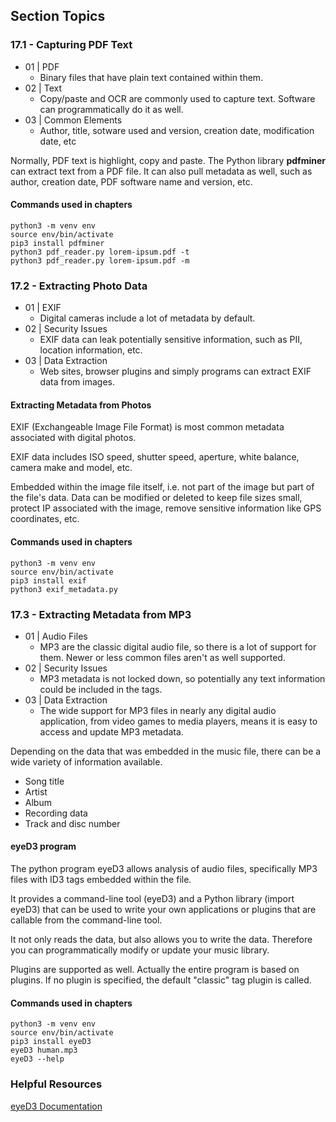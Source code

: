 ## Section Topics

### 17.1 - Capturing PDF Text

- 01 | PDF
    - Binary files that have plain text contained within them.
- 02 | Text
    - Copy/paste and OCR are commonly used to capture text.
      Software can programmatically do it as well.
- 03 | Common Elements
    - Author, title, sotware used and version, creation date,
      modification date, etc
    
Normally, PDF text is highlight, copy and paste.
The Python library __pdfminer__ can extract text from a PDF file.
It can also pull metadata as well, such as author, creation date,
PDF software name and version, etc.

#### Commands used in chapters
```
python3 -m venv env
source env/bin/activate
pip3 install pdfminer
python3 pdf_reader.py lorem-ipsum.pdf -t
python3 pdf_reader.py lorem-ipsum.pdf -m
```

### 17.2 - Extracting Photo Data

- 01 | EXIF
    - Digital cameras include a lot of metadata by default.
- 02 | Security Issues
    - EXIF data can leak potentially sensitive information,
      such as PII, location information, etc.
- 03 | Data Extraction
    - Web sites, browser plugins and simply programs can extract
      EXIF data from images.
      
#### Extracting Metadata from Photos
EXIF (Exchangeable Image File Format) is most common metadata
associated with digital photos.

EXIF data includes ISO speed, shutter speed, aperture, white
balance, camera make and model, etc.

Embedded within the image file itself, i.e. not part of the image
but part of the file's data. Data can be modified or deleted to keep
file sizes small, protect IP associated with the image, remove sensitive
information like GPS coordinates, etc.

#### Commands used in chapters
```
python3 -m venv env
source env/bin/activate
pip3 install exif
python3 exif_metadata.py
```
### 17.3 - Extracting Metadata from MP3

- 01 | Audio Files
    - MP3 are the classic digital audio file, so there is a lot of
      support for them. Newer or less common files aren't as well
      supported.
- 02 | Security Issues
    - MP3 metadata is not locked down, so potentially any text
      information could be included in the tags.
- 03 | Data Extraction
    - The wide support for MP3 files in nearly any digital audio
      application, from video games to media players, means it is
      easy to access and update MP3 metadata.

Depending on the data that was embedded in the music file, there
can be a wide variety of information available.
  *  Song title
  *  Artist
  *  Album
  *  Recording data
  *  Track and disc number

#### eyeD3 program
The python program eyeD3 allows analysis of audio files, specifically MP3
files with ID3 tags embedded within the file.

It provides a command-line tool (eyeD3) and a Python library (import eyeD3)
that can be used to write your own applications or plugins that are callable
from the command-line tool.

It not only reads the data, but also allows you to write the data. Therefore
you can programmatically modify or update your music library.

Plugins are supported as well. Actually the entire program is based on plugins.
If no plugin is specified, the default "classic" tag plugin is called.

#### Commands used in chapters
```
python3 -m venv env
source env/bin/activate
pip3 install eyeD3
eyeD3 human.mp3
eyeD3 --help
```

### Helpful Resources

[eyeD3 Documentation](https://eyed3.readthedocs.io/en/latest/)
